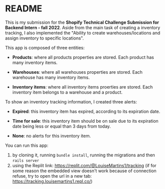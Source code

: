 # README

This is my submission for the **Shopify Technical Challenge Submission for Backend Intern - fall 2022**.
Aside from the main task of creating a inventory tracking, I also implemented the "Ability to create warehouses/locations and assign inventory to specific locations".

This app is composed of three entities:

* **Products**: where all products properties are stored. Each product has many inventory items.

* **Warehouses**: where all warehouses properties are stored. Each warehouse has many inventory items.

* **Inventory items**: where all inventory items proerties are stored. Each inventory item belongs to a warehouse and a product.


To show an inventory tracking information, I created three alerts:

* **Expired**: this inventory item has expired, according to its expiration date.

* **Time for sale**: this inventory item should be on sale due to its expiration date being less or equal than 3 days from today.

* **None**: no alerts for this inventory item.

You can run this app:
1. by cloning it, running `bundle install`, running the migrations and then `rails server`
2. using the Replit link: https://replit.com/@LouiseMartins1/tracking (if for some reason the embedded view doesn't work because of connection refuse, try to open the url in a new tab: https://tracking.louisemartins1.repl.co/)
